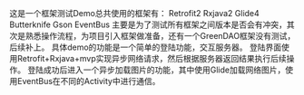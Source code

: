这是一个框架测试Demo总共使用的框架有：
Retrofit2
Rxjava2
Glide4
Butterknife
Gson
EventBus
主要是为了测试所有框架之间版本是否会有冲突，其次是熟悉操作流程，为项目引入框架做准备，还有一个GreenDAO框架没有测试，后续补上。
具体demo的功能是一个简单的登陆功能，交互服务器。
登陆界面使用Retrofit+Rxjava+mvp实现异步网络请求，然后根据服务器返回结果执行后续操作。
登陆成功后进入一个异步加载图片的功能，其中使用Glide加载网络图片，使用EventBus在不同的Activity中进行通信。